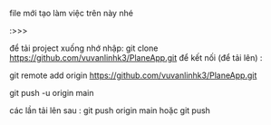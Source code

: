 file mới tạo làm việc trên này nhé

:>>>

để tải project xuống nhớ nhập: git clone https://github.com/vuvanlinhk3/PlaneApp.git
để kết nối (để tải lên) :

git remote add origin https://github.com/vuvanlinhk3/PlaneApp.git

git push -u origin main

các lần tải lên sau : git push origin main hoặc git push
